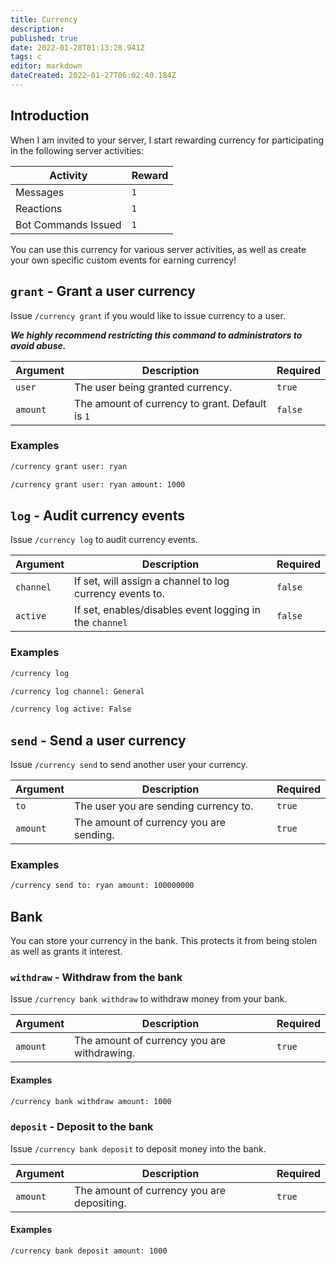 ```yaml
---
title: Currency
description: 
published: true
date: 2022-01-28T01:13:28.941Z
tags: c
editor: markdown
dateCreated: 2022-01-27T06:02:40.184Z
---
```


## Introduction

When I am invited to your server, I start rewarding currency for participating in the following server activities:

| Activity | Reward |
|----------|--------|
| Messages | `1` |
| Reactions | `1` |
| Bot Commands Issued | `1` |

You can use this currency for various server activities, as well as create your own specific custom events for earning currency!

## `grant` - Grant a user currency

Issue `/currency grant` if you would like to issue currency to a user. 

***We highly recommend restricting this command to administrators to avoid abuse.***

| Argument | Description | Required |
|----------|-------------|----------|
| `user` | The user being granted currency. | `true` |
| `amount` | The amount of currency to grant. Default is `1` | `false` |

### Examples

``` bash
/currency grant user: ryan

/currency grant user: ryan amount: 1000
```

## `log` - Audit currency events

Issue `/currency log` to audit currency events.

| Argument | Description | Required |
|----------|-------------|----------|
| `channel` | If set, will assign a channel to log currency events to. | `false` |
| `active` | If set, enables/disables event logging in the `channel` | `false` |

### Examples

``` bash
/currency log

/currency log channel: General

/currency log active: False
```

## `send` - Send a user currency

Issue `/currency send` to send another user your currency.

| Argument | Description | Required |
|----------|-------------|----------|
| `to` | The user you are sending currency to. | `true` |
| `amount` | The amount of currency you are sending. | `true` |

### Examples

``` bash
/currency send to: ryan amount: 100000000
```

## **Bank**

You can store your currency in the bank. This protects it from being stolen as well as grants it interest.

### `withdraw` - Withdraw from the bank

Issue `/currency bank withdraw` to withdraw money from your bank.

| Argument | Description | Required |
|----------|-------------|----------|
| `amount` | The amount of currency you are withdrawing. | `true` |

#### Examples

``` bash
/currency bank withdraw amount: 1000
```

### `deposit` - Deposit to the bank

Issue `/currency bank deposit` to deposit money into the bank.

| Argument | Description | Required |
|----------|-------------|----------|
| `amount` | The amount of currency you are depositing. | `true` |

#### Examples

``` bash
/currency bank deposit amount: 1000
```























































